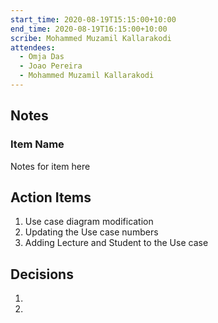```yaml
---
start_time: 2020-08-19T15:15:00+10:00
end_time: 2020-08-19T16:15:00+10:00
scribe: Mohammed Muzamil Kallarakodi
attendees:
  - Omja Das
  - Joao Pereira
  - Mohammed Muzamil Kallarakodi
---
```


## Notes

### Item Name

Notes for item here

## Action Items

1. Use case diagram modification
2. Updating the Use case numbers
3. Adding Lecture and Student to the Use case

## Decisions

1.
2.
